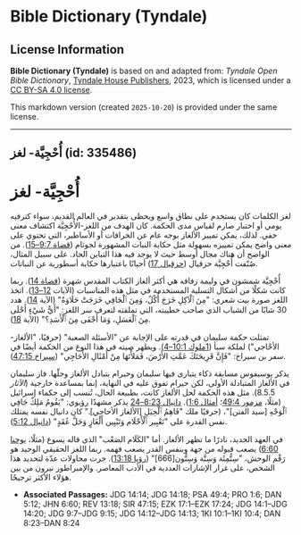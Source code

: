 # Bible Dictionary (Tyndale)

## License Information

**Bible Dictionary (Tyndale)** is based on and adapted from: _Tyndale Open Bible Dictionary_, [Tyndale House Publishers](https://tyndaleopenresources.com/), 2023, which is licensed under a [CC BY-SA 4.0 license](https://creativecommons.org/licenses/by-sa/4.0/legalcode.en).

This markdown version (created `2025-10-20`) is provided under the same license.



--------------------------------

## أُحْجِيَّة- لغز (id: 335486)

أُحْجِيَّة\- لغز
================

لغز الكلمات كان يستخدم على نطاق واسع ويحظى بتقدير في العالم القديم، سواء كترفيه يومي أو اختبار صارم لقياس مدى الحكمة. كان الهدف من اللغز\-الأُحْجِيَّة اكتشاف معنى خفي. لذلك، يمكن تمييز الألغاز بوجه عام عن الخرافات أو الأساطير، التي تحتوي على معنى واضح يمكن تمييزه بسهولة مثل حكاية النبات المشهورة لجوثام ([قضاة 9:7–15](https://ref.ly/Judg9:7-Judg9:15)). من الواضح أن هناك مجال أوسط حيث لا يوجد فيه هذا التباين الحاد. على سبيل المثال، صُنّفت أُحْجِيَّة حزقيال ([حزقيال 17](https://ref.ly/Ezek17:1-Ezek17:24)) أحيانًا باعتبارها حكاية أسطورية عن النباتات.

أُحْجِيَّة شمشون في وليمة زفافه هي أكثر ألغاز الكتاب المقدس شهرة ([قضاة 14](https://ref.ly/Judg14:1-Judg14:20)). ربما كانت شكلًا من أشكال التسلية المستخدمة في مثل هذه المناسبات (الآيات [12–13](https://ref.ly/Judg14:12-Judg14:13)). اتخذ اللغز صورة بيت شعري: "مِنَ ٱلْآكِلِ خَرَجَ أُكْلٌ، وَمِنَ ٱلْجَافِي خَرَجَتْ حَلَاوَةٌ" (الآية [14](https://ref.ly/Judg14:14)). هدد 30 شابًا من الشباب الذي صاحب خطيبته، التي تملقته لتعرف سر اللغز: "أَيُّ شَيْءٍ أَحْلَى مِنَ ٱلْعَسَلِ، وَمَا أَجْفَى مِنَ ٱلْأَسَدِ؟" (الآية [18](https://ref.ly/Judg14:18)).

تمثلت حكمة سليمان في قدرته على الإجابة عن "الأسئلة الصعبة" (حرفيًا، "الألغاز\-الأحْاجي") لملكة سبأ ([1ملوك 10:1–4](https://ref.ly/1Kgs10:1-1Kgs10:4)). ويظهر صيته في هذا النوع من الحكمة أيضًا في سفر بن سيراخ: "فَإِنَّ قَرِيحَتَكَ عَمَّتِ الأَرْضَ، فَمَلأْتَهَا مِنْ أَمْثَالِ الأَحَاجِي" ([سيراخ 47:15](https://ref.ly/Sir47:15)).

يذكر يوسيفوس مسابقة ذكاء يتبارى فيها سليمان وحيرام بتبادل الألغاز وحلّها. فاز سليمان في الألغاز المتبادلة الأولى، لكن حيرام تفوق عليه في النهاية، إنما بمساعدة خارجية (*الآثار* 8\.5\.5\). مثل هذه الحكمة لحل الألغاز كانت، بطبيعة الحال، تُنسب إلى حكماء إسرائيل (مثلًا، [مزمور 49:4](https://ref.ly/Ps49:4)؛ [أمثال 1:6](https://ref.ly/Prov1:6)). [دانيال 8:23–24](https://ref.ly/Dan8:23-Dan8:24) يذكر مشهدًا رؤيوي: "يَقُومُ مَلِكٌ جَافِي ٱلْوَجْهِ \[سيد الفتن]"، (حرفيًا ملك "فَاهِمُ ٱلْحِيَلِ \[الألغاز الأحاجي]." كان دانيال نفسه يمتلك نفس القدرة على "تَعْبِير ٱلْأَحْلَام وَتَبْيِين أَلْغَازٍ وَحَلَّ عُقَدٍ" ([دانيال 5:12](https://ref.ly/Dan5:12)).

في العهد الجديد، نادرًا ما تظهر الألغاز. أما "الكَلَام الصَعْب" الذي قاله يسوع (مثلًا، [يوحنا 6:60](https://ref.ly/John6:60)) يصعب قبوله من جهة وبنفس القدر يصعب فهمه. ربما اللغز الحقيقي الوحيد هو رَقْم الوحش، "سِتُّمِئَة وَسِتَّة وَسِتُّون\[666]" ([رؤيا 13:18](https://ref.ly/Rev13:18)). جرت محاولات عدّة لتحديد هذا الشخص، على غرار الإشارات العددية في الأدب المعاصر. والإمبراطور نيرون من بين هؤلاء الأكثر ترجيحًا.

* **Associated Passages:** JDG 14:14; JDG 14:18; PSA 49:4; PRO 1:6; DAN 5:12; JHN 6:60; REV 13:18; SIR 47:15; EZK 17:1–EZK 17:24; JDG 14:1–JDG 14:20; JDG 9:7–JDG 9:15; JDG 14:12–JDG 14:13; 1KI 10:1–1KI 10:4; DAN 8:23–DAN 8:24

